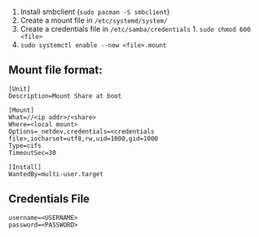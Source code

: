 1. Install smbclient (`sudo pacman -S smbclient`)
2. Create a mount file in `/etc/systemd/system/`
3. Create a credentials file in `/etc/samba/credentials`
        1. `sudo chmod 600 <file>`
4. `sudo systemctl enable --now <file>.mount`

## Mount file format:

```
[Unit]
Description=Mount Share at boot

[Mount]
What=//<ip addr>/<share>
Where=<local mount>
Options=_netdev,credentials=<credentials file>,iocharset=utf8,rw,uid=1000,gid=1000
Type=cifs
TimeoutSec=30

[Install]
WantedBy=multi-user.target
```

## Credentials File

```
username=<USERNAME>
password=<PASSWORD>
```
